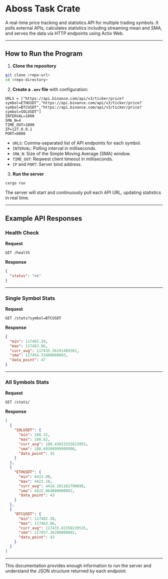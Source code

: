 # Aboss Task Crate

A real-time price tracking and statistics API for multiple trading symbols. It polls external APIs, calculates statistics including streaming mean and SMA, and serves the data via HTTP endpoints using Actix Web.

---

## How to Run the Program

1. **Clone the repository**

```bash
git clone <repo-url>
cd <repo-directory>
```

2. **Create a `.env` file** with configuration:

```env
URLS = ["https://api.binance.com/api/v3/ticker/price?symbol=ETHUSDT","https://api.binance.com/api/v3/ticker/price?symbol=BTCUSDT","https://api.binance.com/api/v3/ticker/price?symbol=SOLUSDT"]
INTERVAL=1000
SMA_N=4
TIME_OUT=1000
IP=127.0.0.1
PORT=8000
```

* `URLS`: Comma-separated list of API endpoints for each symbol.
* `INTERVAL`: Polling interval in milliseconds.
* `SMA_N`: Size of the Simple Moving Average (SMA) window.
* `TIME_OUT`: Reqwest client timeout in milliseconds.
* `IP` and `PORT`: Server bind address.

3. **Run the server**

```bash
cargo run
```

The server will start and continuously poll each API URL, updating statistics in real time.

---

## Example API Responses

### Health Check

**Request**

```http
GET /health
```

**Response**

```json
{
  "status": "ok"
}
```

---

### Single Symbol Stats

**Request**

```http
GET /stats?symbol=BTCUSDT
```

**Response**

```json
{
  "min": 117402.38,
  "max": 117463.86,
  "curr_avg": 117435.56191489362,
  "sma": 117454.33400000003,
  "data_point": 47
}
```

---

### All Symbols Stats

**Request**

```http
GET /stats/
```

**Response**

```json
[
  {
    "SOLUSDT": {
      "min": 188.32,
      "max": 188.62,
      "curr_avg": 188.43023255813955,
      "sma": 188.60399999999998,
      "data_point": 43
    }
  },
  {
    "ETHUSDT": {
      "min": 4413.98,
      "max": 4423.18,
      "curr_avg": 4418.201162790698,
      "sma": 4422.064000000002,
      "data_point": 43
    }
  },
  {
    "BTCUSDT": {
      "min": 117402.38,
      "max": 117463.86,
      "curr_avg": 117433.81558139535,
      "sma": 117457.36200000002,
      "data_point": 43
    }
  }
]
```

---

This documentation provides enough information to run the server and understand the JSON structure returned by each endpoint.
